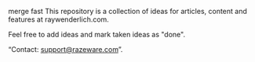 merge fast
This repository is a collection of ideas for articles, content and features at raywenderlich.com.

Feel free to add ideas and mark taken ideas as "done".

“Contact: support@razeware.com”.
